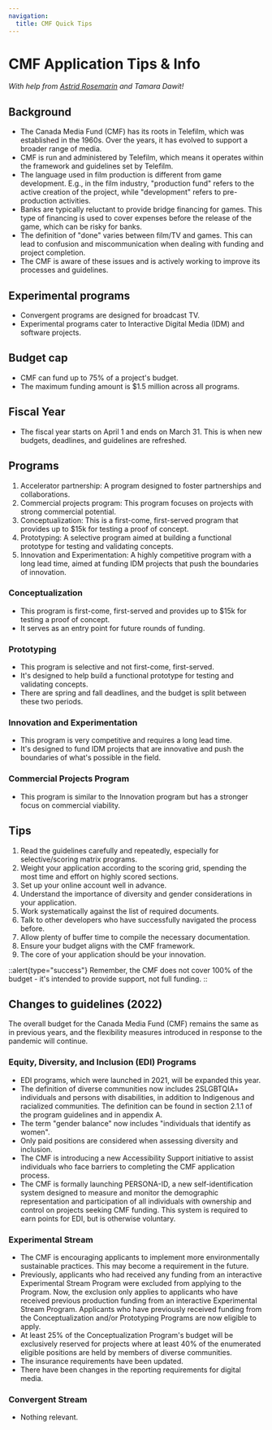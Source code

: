 ```yaml
---
navigation:
  title: CMF Quick Tips
---
```


# CMF Application Tips & Info

_With help from [Astrid Rosemarin](https://twitter.com/astridrosemarin) and Tamara Dawit!_

## Background
- The Canada Media Fund (CMF) has its roots in Telefilm, which was established in the 1960s. Over the years, it has evolved to support a broader range of media.
- CMF is run and administered by Telefilm, which means it operates within the framework and guidelines set by Telefilm.
- The language used in film production is different from game development. E.g., in the film industry, "production fund" refers to the active creation of the project, while "development" refers to pre-production activities.
- Banks are typically reluctant to provide bridge financing for games. This type of financing is used to cover expenses before the release of the game, which can be risky for banks.
- The definition of "done" varies between film/TV and games. This can lead to confusion and miscommunication when dealing with funding and project completion.
- The CMF is aware of these issues and is actively working to improve its processes and guidelines.

## Experimental programs
- Convergent programs are designed for broadcast TV.
- Experimental programs cater to Interactive Digital Media (IDM) and software projects.

## Budget cap
- CMF can fund up to 75% of a project's budget.
- The maximum funding amount is $1.5 million across all programs.

## Fiscal Year
- The fiscal year starts on April 1 and ends on March 31. This is when new budgets, deadlines, and guidelines are refreshed.

## Programs
1. Accelerator partnership: A program designed to foster partnerships and collaborations.
2. Commercial projects program: This program focuses on projects with strong commercial potential.
3. Conceptualization: This is a first-come, first-served program that provides up to $15k for testing a proof of concept.
4. Prototyping: A selective program aimed at building a functional prototype for testing and validating concepts.
5. Innovation and Experimentation: A highly competitive program with a long lead time, aimed at funding IDM projects that push the boundaries of innovation.

### Conceptualization
- This program is first-come, first-served and provides up to $15k for testing a proof of concept.
- It serves as an entry point for future rounds of funding.

### Prototyping
- This program is selective and not first-come, first-served.
- It's designed to help build a functional prototype for testing and validating concepts.
- There are spring and fall deadlines, and the budget is split between these two periods.

### Innovation and Experimentation
- This program is very competitive and requires a long lead time.
- It's designed to fund IDM projects that are innovative and push the boundaries of what's possible in the field.

### Commercial Projects Program
- This program is similar to the Innovation program but has a stronger focus on commercial viability.

## Tips
1. Read the guidelines carefully and repeatedly, especially for selective/scoring matrix programs.
2. Weight your application according to the scoring grid, spending the most time and effort on highly scored sections.
3. Set up your online account well in advance.
4. Understand the importance of diversity and gender considerations in your application.
5. Work systematically against the list of required documents.
6. Talk to other developers who have successfully navigated the process before.
7. Allow plenty of buffer time to compile the necessary documentation.
8. Ensure your budget aligns with the CMF framework.
9. The core of your application should be your innovation.

::alert{type="success"}
Remember, the CMF does not cover 100% of the budget - it's intended to provide support, not full funding.
::

## Changes to guidelines (2022)

The overall budget for the Canada Media Fund (CMF) remains the same as in previous years, and the flexibility measures introduced in response to the pandemic will continue.

### Equity, Diversity, and Inclusion (EDI) Programs
- EDI programs, which were launched in 2021, will be expanded this year.
- The definition of diverse communities now includes 2SLGBTQIA+ individuals and persons with disabilities, in addition to Indigenous and racialized communities. The definition can be found in section 2.1.1 of the program guidelines and in appendix A.
- The term "gender balance" now includes "individuals that identify as women".
- Only paid positions are considered when assessing diversity and inclusion.
- The CMF is introducing a new Accessibility Support initiative to assist individuals who face barriers to completing the CMF application process.
- The CMF is formally launching PERSONA-ID, a new self-identification system designed to measure and monitor the demographic representation and participation of all individuals with ownership and control on projects seeking CMF funding. This system is required to earn points for EDI, but is otherwise voluntary.

### Experimental Stream
- The CMF is encouraging applicants to implement more environmentally sustainable practices. This may become a requirement in the future.
- Previously, applicants who had received any funding from an interactive Experimental Stream Program were excluded from applying to the Program. Now, the exclusion only applies to applicants who have received previous production funding from an interactive Experimental Stream Program. Applicants who have previously received funding from the Conceptualization and/or Prototyping Programs are now eligible to apply.
- At least 25% of the Conceptualization Program's budget will be exclusively reserved for projects where at least 40% of the enumerated eligible positions are held by members of diverse communities.
- The insurance requirements have been updated.
- There have been changes in the reporting requirements for digital media.

### Convergent Stream
- Nothing relevant.
